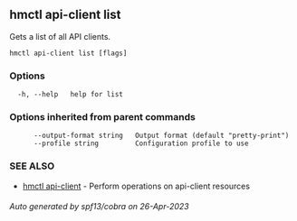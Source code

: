 ## hmctl api-client list

Gets a list of all API clients.

```
hmctl api-client list [flags]
```

### Options

```
  -h, --help   help for list
```

### Options inherited from parent commands

```
      --output-format string   Output format (default "pretty-print")
      --profile string         Configuration profile to use
```

### SEE ALSO

* [hmctl api-client](hmctl_api-client.md)	 - Perform operations on api-client resources

###### Auto generated by spf13/cobra on 26-Apr-2023
